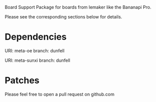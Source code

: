 Board Support Package for boards from lemaker like the Bananapi Pro.

Please see the corresponding sections below for details.

# Dependencies

  URI: meta-oe
  branch: dunfell

  URI: meta-sunxi
  branch: dunfell


# Patches

Please feel free to open a pull request on github.com


